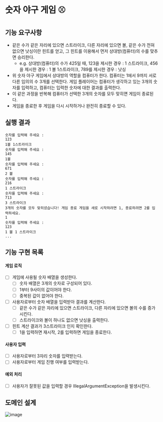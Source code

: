 # 숫자 야구 게임 ⚾

## 기능 요구사항
- 같은 수가 같은 자리에 있으면 스트라이크, 다른 자리에 있으면 볼, 같은 수가 전혀 없으면 낫싱이란 힌트를 얻고, 그 힌트를 이용해서 먼저 상대방(컴퓨터)의 수를 맞추면 승리한다.
  - e.g. 상대방(컴퓨터)의 수가 425일 때, 123을 제시한 경우 : 1 스트라이크, 456을 제시한 경우 : 1 볼 1스트라이크, 789를 제시한 경우 : 낫싱
- 위 숫자 야구 게임에서 상대방의 역할을 컴퓨터가 한다. 컴퓨터는 1에서 9까지 서로 다른 임의의 수 3개를 선택한다. 게임 플레이어는 컴퓨터가 생각하고 있는 3개의 숫자를 입력하고, 컴퓨터는 입력한 숫자에 대한 결과를 출력한다.
- 이 같은 과정을 반복해 컴퓨터가 선택한 3개의 숫자를 모두 맞히면 게임이 종료된다.
- 게임을 종료한 후 게임을 다시 시작하거나 완전히 종료할 수 있다.

## 실행 결과
```
숫자를 입력해 주세요 :
123
1볼 1스트라이크
숫자를 입력해 주세요 :
145
1볼
숫자를 입력해 주세요 :
671
2 볼
숫자를 입력해 주세요 :
216
1 스트라이크
숫자를 입력해 주세요 :
713
3 스트라이크
3개의 숫자를 모두 맞히셨습니다! 게임 종료 게임을 새로 시작하려면 1, 종료하려면 2를 입력하세요.
1
숫자를 입력해 주세요 :
123
1 볼 1 스트라이크
...
```

## 기능 구현 목록
#### 게임 로직
- [ ] 게임에 사용될 숫자 배열을 생성한다.
  - [ ] 숫자 배열은 3개의 숫자로 구성되어 있다.
  - [ ] 1부터 9사이의 값이어야 한다.
  - [ ] 중복된 값이 없어야 한다.
- [ ] 사용자로부터 숫자 배열을 입력받아 결과를 계산한다.
  - [ ] 같은 수가 같은 자리에 있으면 스트라이크, 다른 자리에 있으면 볼의 수를 증가시킨다. 
  - [ ] 스트라이크와 볼이 하나도 없으면 낫싱을 출력한다.
- [ ] 힌트 계산 결과가 3스트라이크 인지 확인한다.
  - [ ] 1을 입력하면 재시작, 2를 입력하면 게임을 종료한다. 

#### 사용자 입력
- [ ] 사용자로부터 3자리 숫자를 입력받는다.
- [ ] 사용자로부터 게임 진행 여부를 입력받는다.

#### 예외 처리 
- [ ] 사용자가 잘못된 값을 입력할 경우 IllegalArgumentException을 발생시킨다.


## 도메인 설계

![image](https://github.com/nahyun0423/java-study-baseballgame/assets/68987116/d815cb90-8d75-4098-b2e2-e7d13ba3288f)
